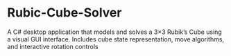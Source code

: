 # Rubic-Cube-Solver
A C# desktop application that models and solves a 3×3 Rubik’s Cube using a visual GUI interface. Includes cube state representation, move algorithms, and interactive rotation controls
